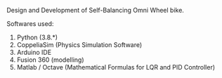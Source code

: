 Design and Development of Self-Balancing Omni Wheel bike.

Softwares used:
1. Python (3.8.*)
2. CoppeliaSim (Physics Simulation Software)
3. Arduino IDE
4. Fusion 360 (modelling)
5. Matlab / Octave (Mathematical Formulas for LQR and PID Controller)
